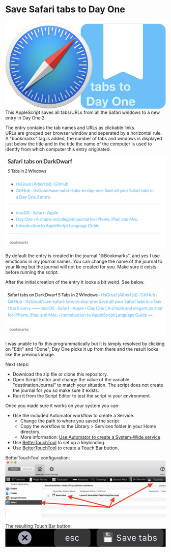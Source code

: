 # Save Safari tabs to Day One
![Safari tabs to Day one 2](img/Safari-tabs-to-Day-One.png)
This AppleScript saves all tabs/URLs from all the Safari windows to a new entry in Day One 2. 

The entry contains the tab names and URLs as clickable links.  
URLs are grouped per browser window and seperated by a horizontal rule.   
A "bookmarks" tag is added, the number of tabs and windows is displayed just below the title and in the title the name of the computer is used to identfy from which computer this entry originated.

![](img/PostAfterEditSave.png)

By default the entry is created in the journal "🌐Bookmarks", and yes I use emoticons in my journal names. You can change the name of the journal to your liking but the journal will not be created for you. Make sure it exists before running the script.   

After the initial creation of the entry it looks a bit weird. See below.

![](img/PostAfterCreation.png)

I was unable to fix this programmatically but it is simply resolved by clicking on "Edit"  and "Done", Day One picks it up from there and the result looks like the previous image.

Next steps: 

- Download the zip file or clone this repository.
- Open Script Editor and change the value of the variable  "destinationJournal" to match your situation. The script does not create the journal for you so make sure it exists.  
- Run it from the Script Editor to test the script in your environment.

Once you made sure it works on your system you can:
 
- Use the included Automator workflow to create a Service. 
	- Change the path to where you saved the script
	- Copy the workflow to the Library > Services folder in your Home directory.
	- More information: [Use Automator to create a System-Wide service](https://developer.apple.com/library/content/documentation/LanguagesUtilities/Conceptual/MacAutomationScriptingGuide/MakeaSystem-WideService.html)
- Use [BetterTouchTool](https://www.boastr.net) to set up a keybinding.
- Use [BetterTouchTool](https://www.boastr.net) to create a Touch Bar button.

BetterTouchTool configuration: 
![](img/BetterTouchTool.png)

The resulting Touch Bar button:
![](img/TouchBarButton.png)
 

